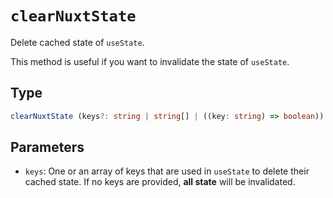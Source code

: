 # `clearNuxtState`

Delete cached state of `useState`.

This method is useful if you want to invalidate the state of `useState`.

## Type

```ts
clearNuxtState (keys?: string | string[] | ((key: string) => boolean)): void
```

## Parameters

* `keys`: One or an array of keys that are used in `useState` to delete their cached state. If no keys are provided, **all state** will be invalidated.
